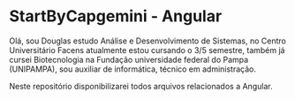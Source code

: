# StartByCapgemini - Angular 

Olá, sou Douglas estudo Análise e Desenvolvimento de Sistemas, no Centro Universitário Facens atualmente estou cursando o 3/5 semestre, também já cursei Biotecnologia na Fundação universidade federal do Pampa (UNIPAMPA), sou auxiliar de informática, técnico em administração.

Neste repositório disponibilizarei todos arquivos relacionados a Angular.